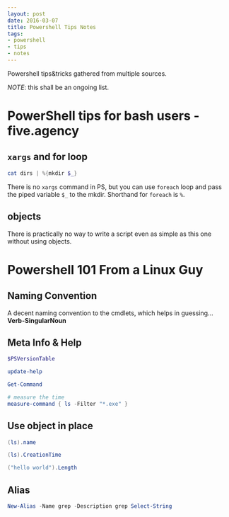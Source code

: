```yaml
---
layout: post
date: 2016-03-07
title: Powershell Tips Notes
tags:
- powershell
- tips
- notes
---
```


Powershell tips&tricks gathered from multiple sources.

*NOTE*: this shall be an ongoing list. 


PowerShell tips for bash users - five.agency
============================================

`xargs` and for loop
--------------------

``` powershell
cat dirs | %{mkdir $_}
```


There is no `xargs` command in PS, but you can use `foreach` loop and pass the piped variable `$_` to the mkdir. Shorthand for `foreach` is `%`.

objects
-------
There is practically no way to write a script even as simple as this one without using objects.


Powershell 101 From a Linux Guy
===============================

Naming Convention
-----------------

A decent naming convention to the cmdlets, which helps in guessing... **Verb-SingularNoun**


Meta Info & Help
----------------

```powershell
$PSVersionTable

update-help

Get-Command

# measure the time
measure-command { ls -Filter "*.exe" }
```

Use object in place
-------------------

``` powershell
(ls).name

(ls).CreationTime

("hello world").Length
```

Alias
-----

``` powershell
New-Alias -Name grep -Description grep Select-String
```
